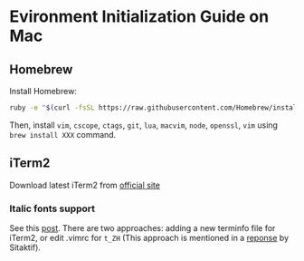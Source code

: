 # Evironment Initialization Guide on Mac

## Homebrew

Install Homebrew:

```sh
ruby -e "$(curl -fsSL https://raw.githubusercontent.com/Homebrew/install/master/install)"
```

Then, install `vim`, `cscope`, `ctags`, `git`, `lua`, `macvim`, `node`, `openssl`, `vim` using `brew install XXX` command.

## iTerm2

Download latest iTerm2 from [official site](https://www.iterm2.com)

### Italic fonts support

See this [post](https://alexpearce.me/2014/05/italics-in-iterm2-vim-tmux/). There are two approaches: adding a new terminfo file for iTerm2, or edit .vimrc for `t_ZH` (This approach is mentioned in a [reponse](https://alexpearce.me/2014/05/italics-in-iterm2-vim-tmux/#comment-2322371354) by Sitaktif).
